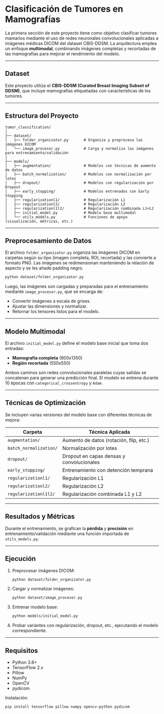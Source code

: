 # Clasificación de Tumores en Mamografías

La primera sección de este proyecto tiene como objetivo clasificar tumores mamarios mediante el uso de redes neuronales convolucionales aplicadas a imágenes médicas DICOM del dataset CBIS-DDSM. La arquitectura emplea un enfoque **multimodal**, combinando imágenes completas y recortadas de las mamografías para mejorar el rendimiento del modelo.

---

## Dataset

Este proyecto utiliza el **CBIS-DDSM (Curated Breast Imaging Subset of DDSM)**, que incluye mamografías etiquetadas con características de los tumores.

---

## Estructura del Proyecto

```
tumor_classification/
│
├── dataset/
│   ├── folder_organizator.py       # Organiza y preprocesa las imágenes DICOM
│   └── image_procesor.py           # Carga y normaliza las imágenes para entrenamiento/validación
│
├── models/
│   ├── augmentation/               # Modelos con técnicas de aumento de datos
│   ├── batch_normalization/        # Modelos con normalización por lotes
│   ├── dropout/                    # Modelos con regularización por Dropout
│   ├── early_stopping/             # Modelos entrenados con Early Stopping
│   ├── regularizationl1/           # Regularización L1
│   ├── regularizationl2/           # Regularización L2
│   ├── regularizationl1l2/         # Regularización combinada L1+L2
│   ├── initial_model.py            # Modelo base multimodal
│   └── utils_models.py             # Funciones de apoyo (visualización, métricas, etc.)
```

---

## Preprocesamiento de Datos

El archivo `folder_organizator.py` organiza las imágenes DICOM en carpetas según su tipo (imagen completa, ROI, recortada) y las convierte a formato PNG. Las imágenes se redimensionan manteniendo la relación de aspecto y se les añade padding negro.

```bash
python dataset/folder_organizator.py
```

Luego, las imágenes son cargadas y preparadas para el entrenamiento mediante `image_procesor.py`, que se encarga de:

* Convertir imágenes a escala de grises.
* Ajustar las dimensiones y normalizar.
* Retornar los tensores listos para el modelo.

---

## Modelo Multimodal

El archivo `initial_model.py` define el modelo base inicial que toma dos entradas:

* **Mamografía completa** (800x1350)
* **Región recortada** (550x550)

Ambos caminos son redes convolucionales paralelas cuyas salidas se concatenan para generar una predicción final. El modelo se entrena durante 10 épocas con `categorical_crossentropy` y `Adam`.

---

## Técnicas de Optimización

Se incluyen varias versiones del modelo base con diferentes técnicas de mejora:

| Carpeta                | Técnica Aplicada                          |
| ---------------------- | ----------------------------------------- |
| `augmentation/`        | Aumento de datos (rotación, flip, etc.)   |
| `batch_normalization/` | Normalización por lotes                   |
| `dropout/`             | Dropout en capas densas y convolucionales |
| `early_stopping/`      | Entrenamiento con detención temprana      |
| `regularizationl1/`    | Regularización L1                         |
| `regularizationl2/`    | Regularización L2                         |
| `regularizationl1l2/`  | Regularización combinada L1 y L2          |

---

## Resultados y Métricas

Durante el entrenamiento, se grafican la **pérdida** y **precisión** en entrenamiento/validación mediante una función importada de `utils_models.py`.

---

## Ejecución

1. Preprocesar imágenes DICOM:

   ```bash
   python dataset/folder_organizator.py
   ```

2. Cargar y normalizar imágenes:

   ```bash
   python dataset/image_procesor.py
   ```

3. Entrenar modelo base:

   ```bash
   python models/initial_model.py
   ```

4. Probar variantes con regularización, dropout, etc., ejecutando el modelo correspondiente.

---

## Requisitos

* Python 3.8+
* TensorFlow 2.x
* Pillow
* NumPy
* OpenCV
* pydicom

Instalación:

```bash
pip install tensorflow pillow numpy opencv-python pydicom
```
